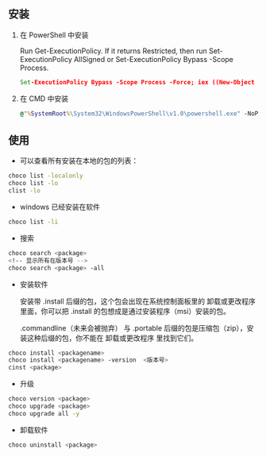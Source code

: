 ## 安装

1. 在 PowerShell 中安装

   Run Get-ExecutionPolicy. If it returns Restricted, then run Set-ExecutionPolicy AllSigned or Set-ExecutionPolicy Bypass -Scope Process.

   ```cmd
   Set-ExecutionPolicy Bypass -Scope Process -Force; iex ((New-Object System.Net.WebClient).DownloadString('https://chocolatey.org/install.ps1'))

   ```

1. 在 CMD 中安装

   ```cmd
   @"%SystemRoot%\System32\WindowsPowerShell\v1.0\powershell.exe" -NoProfile -InputFormat None -ExecutionPolicy Bypass -Command "iex ((New-Object System.Net.WebClient).DownloadString('https://chocolatey.org/install.ps1'))" && SET "PATH=%PATH%;%ALLUSERSPROFILE%\chocolatey\bin"

   ```

## 使用

- 可以查看所有安装在本地的包的列表：

```cmd
choco list -localonly
choco list -lo
clist -lo
```

- windows 已经安装在软件

```bash
choco list -li
```

- 搜索

```bash
choco search <package>
<!-- 显示所有在版本号 -->
choco search <package> -all
```

- 安装软件

  安装带 .install 后缀的包，这个包会出现在系统控制面板里的 卸载或更改程序 里面，你可以把 .install 的包想成是通过安装程序（msi）安装的包。

  .commandline（未来会被抛弃） 与 .portable 后缀的包是压缩包（zip），安装这种后缀的包，你不能在 卸载或更改程序 里找到它们。

```bash
choco install <packagename>
choco install <packagename> -version  <版本号>
cinst <package>
```

- 升级

```bash
choco version <package>
choco upgrade <package>
choco upgrade all -y
```

- 卸载软件

```bash
choco uninstall <package>

```
